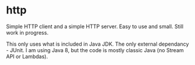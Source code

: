 # http
Simple HTTP client and a simple HTTP server. Easy to use and small. Still work in progress.

This only uses what is included in Java JDK. The only external dependancy - JUnit.
I am using Java 8, but the code is mostly classic Java (no Stream API or Lambdas).
